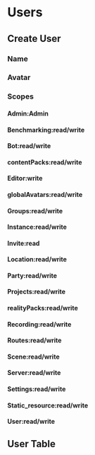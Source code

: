 # Users
## Create User
### Name
### Avatar
### Scopes
#### Admin:Admin
#### Benchmarking:read/write
#### Bot:read/write
#### contentPacks:read/write
#### Editor:write
#### globalAvatars:read/write
#### Groups:read/write
#### Instance:read/write
#### Invite:read
#### Location:read/write
#### Party:read/write
#### Projects:read/write
#### realityPacks:read/write
#### Recording:read/write
#### Routes:read/write
#### Scene:read/write
#### Server:read/write
#### Settings:read/write
#### Static_resource:read/write
#### User:read/write
## User Table

